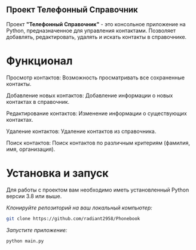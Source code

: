 ## Проект Телефонный Справочник
Проект **"Телефонный Справочник"** - это консольное приложение на Python, предназначенное для управления контактами. Позволяет добавлять, редактировать, удалять и искать контакты в справочнике.

# Функционал
Просмотр контактов: Возможность просматривать все сохраненные контакты.

Добавление новых контактов: Добавление информации о новых контактах в справочник.

Редактирование контактов: Изменение информации о существующих контактах.

Удаление контактов: Удаление контактов из справочника.

Поиск контактов: Поиск контактов по различным критериям (фамилия, имя, организация).


# Установка и запуск

Для работы с проектом вам необходимо иметь установленный Python версии 3.8 или выше.


*Клонируйте репозиторий на ваш локальный компьютер:*

```sh
git clone https://github.com/radiant2958/Phonebook
```

*Запустите приложение:*

```sh
python main.py
```
